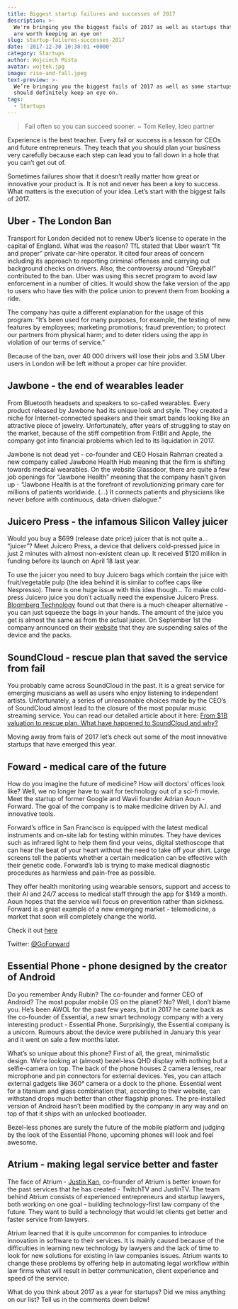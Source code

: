 ```yaml
---
title: Biggest startup failures and successes of 2017
description: >-
  We're bringing you the biggest fails of 2017 as well as startups that we think
  are worth keeping an eye on!
slug: startup-failures-successes-2017
date: '2017-12-30 10:38:01 +0000'
category: Startups
author: Wojciech Miśta
avatar: wojtek.jpg
image: rise-and-fall.jpeg
text-preview: >-
  We’re bringing you the biggest fails of 2017 as well as some startups that you
  should definitely keep an eye on.
tags:
  - Startups
---
```


> Fail often so you can succeed sooner. ~ Tom Kelley, Ideo partner

Experience is the best teacher. Every fail or success is a lesson for CEOs and future entrepreneurs. They teach that you should plan your business very carefully because each step can lead you to fall down in a hole that you can’t get out of.

Sometimes failures show that it doesn’t really matter how great or innovative your product is. It is not and never has been a key to success. What matters is the execution of your idea. Let’s start with the biggest fails of 2017.

## Uber - The London Ban

Transport for London decided not to renew Uber’s license to operate in the capital of England. What was the reason? TfL stated that Uber wasn’t “fit and proper” private car-hire operator. It cited four areas of concern including its approach to reporting criminal offenses and carrying out background checks on drivers. Also, the controversy around “Greyball” contributed to the ban. Uber was using this secret program to avoid law enforcement in a number of cities. It would show the fake version of the app to users who have ties with the police union to prevent them from booking a ride.

The company has quite a different explanation for the usage of this program:
“It’s been used for many purposes, for example, the testing of new features by employees; marketing promotions; fraud prevention; to protect our partners from physical harm; and to deter riders using the app in violation of our terms of service.”

Because of the ban, over 40 000 drivers will lose their jobs and 3.5M Uber users in London will be left without a proper car hire provider.

## Jawbone - the end of wearables leader

From Bluetooth headsets and speakers to so-called wearables. Every product released by Jawbone had its unique look and style. They created a niche for Internet-connected speakers and their smart bands looking like an attractive piece of jewelry. Unfortunately, after years of struggling to stay on the market, because of the stiff competition from FitBit and Apple, the company got into financial problems which led to its liquidation in 2017.

Jawbone is not dead yet - co-founder and CEO Hosain Rahman created a new company called Jawbone Health Hub meaning that the firm is shifting towards medical wearables. On the website Glassdoor, there are quite a few job openings for “Jawbone Health” meaning that the company hasn’t given up - “Jawbone Health is at the forefront of revolutionizing primary care for millions of patients worldwide. (...) It connects patients and physicians like never before with continuous, data-driven dialogue.”

## Juicero Press - the infamous Silicon Valley juicer

Would you buy a $699 (release date price) juicer that is not quite a... “juicer”? Meet Juicero Press, a device that delivers cold-pressed juice in just 2 minutes with almost non-existent clean up. It received $120 million in funding before its launch on April 18 last year.

To use the juicer you need to buy Juicero bags which contain the juice with fruit/vegetable pulp (the idea behind it is similar to coffee caps like Nespresso). There is one huge issue with this idea though… To make cold-press Juicero juice you don’t actually need the expensive Juicero Press. [Bloomberg Technology](https://www.bloomberg.com/news/features/2017-04-19/silicon-valley-s-400-juicer-may-be-feeling-the-squeeze) found out that there is a much cheaper alternative - you can just squeeze the bags in your hands. The amount of the juice you get is almost the same as from the actual juicer.
On September 1st the company announced on their [website](https://www.juicero.com/company-news) that they are suspending sales of the device and the packs.

## SoundCloud - rescue plan that saved the service from fail

<p>
You probably came across SoundCloud in the past. It is a great service for emerging musicians as well as users who enjoy listening to independent artists. Unfortunately, a series of unreasonable choices made by the CEO’s of SoundCloud almost lead to the closure of the most popular music streaming service. You can read our detailed article about it here: <a class="inline-anchor" href="http://naturaily.com/blog/post/from-1b-valuation-to-rescue-plan-what-have-happened-to-soundcloud-and-why" alt="SMACC" target="_blank">From $1B valuation to rescue plan. What have happened to SoundCloud and why?</a>
</p>

Moving away from fails of 2017 let’s check out some of the most innovative startups that have emerged this year.

## Foward - medical care of the future

How do you imagine the future of medicine? How will doctors’ offices look like?  Well, we no longer have to wait for technology out of a sci-fi movie. Meet the startup of former Google and Wavii founder Adrian Aoun - Forward. The goal of the company is to make medicine driven by A.I. and innovative tools.

Forward’s office in San Francisco is equipped with the latest medical instruments and on-site lab for testing within minutes. They have devices such as infrared light to help them find your veins, digital stethoscope that can hear the beat of your heart without the need to take off your shirt. Large screens tell the patients whether a certain medication can be effective with their genetic code. Forward’s lab is trying to make medical diagnostic procedures as harmless and pain-free as possible.

They offer health monitoring using wearable sensors, support and access to their AI and 24/7 access to medical staff through the app for $149 a month. Aoun hopes that the service will focus on prevention rather than sickness. Forward is a great example of a new emerging market - telemedicine, a market that soon will completely change the world.

Check it out [here](http://goforward.com)

Twitter: [@GoForward](https://twitter.com/GoForward)

## Essential Phone - phone designed by the creator of Android

Do you remember Andy Rubin? The co-founder and former CEO of Android? The most popular mobile OS on the planet? No? Well, I don’t blame you. He’s been AWOL for the past few years, but in 2017 he came back as the co-founder of Essential, a new smart technology company with a very interesting product - Essential Phone. Surprisingly, the Essential company is a unicorn. Rumours about the device were published in January this year and it went on sale a few months later.

What’s so unique about this phone? First of all, the great, minimalistic design. We’re looking at (almost) bezel-less QHD display with nothing but a selfie-camera on top. The back of the phone houses 2 camera lenses, rear microphone and pin connectors for external devices. Yes, you can attach external gadgets like 360° camera or a dock to the phone. Essential went for a titanium and glass combination that, according to their website, can withstand drops much better than other flagship phones. The pre-installed version of Android hasn’t been modified by the company in any way and on top of that it ships with an unlocked bootloader.

Bezel-less phones are surely the future of the mobile platform and judging by the look of the Essential Phone, upcoming phones will look and feel awesome.

## Atrium - making legal service better and faster

The face of Atrium - [Justin Kan](http://naturaily.com/blog/post/10-entrepreneurs-you-need-to-follow-on-snapchat), co-founder of Atrium is better known for the past services that he has created - TwitchTV and JustinTV. The team behind Atrium consists of experienced entrepreneurs and startup lawyers, both working on one goal - building technology-first law company of the future. They want to build a technology that would let clients get better and faster service from lawyers.

Atrium learned that it is quite uncommon for companies to introduce innovation in software to their services. It is mainly caused because of the difficulties in learning new technology by lawyers and the lack of time to look for new solutions for existing in law companies issues. Atrium wants to change these problems by offering help in automating legal workflow within law firms what will result in better communication, client experience and speed of the service.

What do you think about 2017 as a year for startups? Did we miss anything on our list? Tell us in the comments down below!
